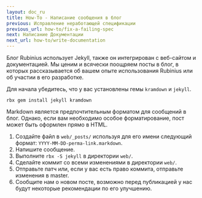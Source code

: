 ```yaml
---
layout: doc_ru
title: How-To - Написание сообщения в блог
previous: Исправление неработающей спецификации
previous_url: how-to/fix-a-failing-spec
next: Написание Документации
next_url: how-to/write-documentation
---
```


Блог Rubinius использует Jekyll, также он интегрирован с веб-сайтом и
документацией. Мы ценим и всячески поощряем посты в блог, в которых
рассказывается об вашем опыте использования Rubinius или об участии в его
разработке.

Для начала убедитесь, что у вас установлены гемы `kramdown` и `jekyll`.

    rbx gem install jekyll kramdown

Markdown является предпочтительным форматом для сообщений в блог. Однако, если
вам необходимо особое форматирование, пост может быть оформлен прямо в HTML.

1. Создайте файл в `web/_posts/` используя для его имени следующий формат:
   `YYYY-MM-DD-perma-link.markdown`.
1. Напишите сообщение.
1. Выполните `rbx -S jekyll` в директории `web/`.
1. Сделайте коммит со всеми изменениями в директории `web/`.
1. Отправьте патч или, если у вас есть право коммита, отправьте изменения
   в master.
1. Сообщите нам о новом посте, возможно перед публикацией у нас будут
   некоторые рекомендации по его улучшению.
